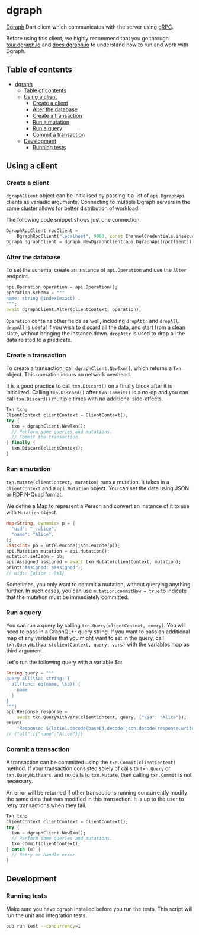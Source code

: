 # dgraph
[Dgraph](https://dgraph.io) Dart client which communicates with the server using [gRPC](https://grpc.io/).

Before using this client, we highly recommend that you go through [tour.dgraph.io] and [docs.dgraph.io]
to understand how to run and work with Dgraph.

[docs.dgraph.io]:https://docs.dgraph.io
[tour.dgraph.io]:https://tour.dgraph.io


## Table of contents

- [dgraph](#dgraph)
  - [Table of contents](#table-of-contents)
  - [Using a client](#using-a-client)
    - [Create a client](#create-a-client)
    - [Alter the database](#alter-the-database)
    - [Create a transaction](#create-a-transaction)
    - [Run a mutation](#run-a-mutation)
    - [Run a query](#run-a-query)
    - [Commit a transaction](#commit-a-transaction)
  - [Development](#development)
    - [Running tests](#running-tests)

## Using a client

### Create a client

`dgraphClient` object can be initialised by passing it a list of `api.DgraphApi` clients as
variadic arguments. Connecting to multiple Dgraph servers in the same cluster allows for better
distribution of workload.

The following code snippet shows just one connection.

```dart
DgraphRpcClient rpcClient =
    DgraphRpcClient("localhost", 9080, const ChannelCredentials.insecure());
Dgraph dgraphClient = dgraph.NewDgraphClient(api.DgraphApi(rpcClient));
```

### Alter the database

To set the schema, create an instance of `api.Operation` and use the `Alter` endpoint.

```dart
api.Operation operation = api.Operation();
operation.schema = """
name: string @index(exact) .
""";
await dgraphClient.Alter(clientContext, operation);
```

`Operation` contains other fields as well, including `dropAttr` and `dropAll`.
`dropAll` is useful if you wish to discard all the data, and start from a clean
slate, without bringing the instance down. `dropAttr` is used to drop all the data
related to a predicate.

### Create a transaction

To create a transaction, call `dgraphClient.NewTxn()`, which returns a `Txn` object. This
operation incurs no network overhead.

It is a good practice to call `txn.Discard()` on a finally block after it is initialized.
Calling `txn.Discard()` after `txn.Commit()` is a no-op and you can call `txn.Discard()` multiple
times with no additional side-effects.

```dart
Txn txn;
ClientContext clientContext = ClientContext();
try {
  txn = dgraphClient.NewTxn();
  // Perform some queries and mutations.
  // Commit the transaction.
} finally {
  txn.Discard(clientContext);
}
```

### Run a mutation

`txn.Mutate(clientContext, mutation)` runs a mutation. It takes in a `ClientContext` and a `api.Mutation`
object. You can set the data using JSON or RDF N-Quad format.

We define a Map to represent a Person and convert an instance of it to use with `Mutation`
object.
```dart
Map<String, dynamic> p = {
  "uid": "_:alice",
  "name": "Alice",
};
List<int> pb = utf8.encode(json.encode(p));
api.Mutation mutation = api.Mutation();
mutation.setJson = pb;
api.Assigned assigned = await txn.Mutate(clientContext, mutation);
print("Assigned: $assigned");
// uids: {alice : 0x1}
```

Sometimes, you only want to commit a mutation, without querying anything further.
In such cases, you can use `mutation.commitNow = true` to indicate that the
mutation must be immediately committed.

### Run a query

You can run a query by calling `txn.Query(clientContext, query)`. You will need to pass in a GraphQL+- query string. If
you want to pass an additional map of any variables that you might want to set in the query, call
`txn.QueryWithVars(clientContext, query, vars)` with the variables map as third argument.

Let's run the following query with a variable $a:
```dart
String query = """
query all(\$a: string) {
  all(func: eq(name, \$a)) {
    name
  }
}
""";
api.Response response =
    await txn.QueryWithVars(clientContext, query, {"\$a": "Alice"});
print(
    "Response: ${latin1.decode(base64.decode(json.decode(response.writeToJson())['1']))}");
// {"all":[{"name":"Alice"}]}
```

### Commit a transaction

A transaction can be committed using the `txn.Commit(clientContext)` method. If your transaction
consisted solely of calls to `txn.Query` or `txn.QueryWithVars`, and no calls to
`txn.Mutate`, then calling `txn.Commit` is not necessary.

An error will be returned if other transactions running concurrently modify the same
data that was modified in this transaction. It is up to the user to retry
transactions when they fail.

```dart
Txn txn;
ClientContext clientContext = ClientContext();
try {
  txn = dgraphClient.NewTxn();
  // Perform some queries and mutations.
  txn.Commit(clientContext);
} catch (e) {
  // Retry or handle error
}
```

## Development

### Running tests

Make sure you have `dgraph` installed before you run the tests. This script will run the unit and
integration tests.

```sh
pub run test --concurrency=1
```